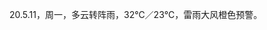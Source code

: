<link href="../../css/style.css" rel="stylesheet" type="text/css" />

<span class="fzzy">20.5.11，周一，多云转阵雨，32℃／23℃，雷雨大风橙色预警。

